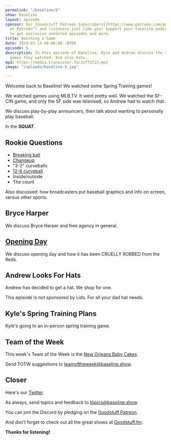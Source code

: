 ```yaml
---
permalink: "/baseline/5"
show: baseline
layout: episode
sponsor: Our [Goodstuff Patreon Subscribers](https://www.patreon.com/goodstuff "Goodstuff
  on Patreon") and listeners just like you! Support your favorite podcasts directly
  to get exclusive unedited episodes and more.
title: Watching a Game
date: 2019-03-14 06:00:00 -0700
episode: 5
description: In this episode of Baseline, Kyle and Andrew discuss the spring training
  games they watched. And also hats.
mp3: https://media.transistor.fm/3cff3f23.mp3
image: "/uploads/baseline-5.jpg"

---
```

Welcome back to Baseline! We watched some Spring Training games!

We watched games using MLB.TV. It went pretty well. We watched the SF-CIN game, and only the SF side was televised, so Andrew had to watch that.

We discuss play-by-play announcers, then talk about wanting to personally play baseball.

In the **_SQUAT_**.

## Rookie Questions

* [Breaking ball](https://en.wikipedia.org/wiki/Breaking_ball)
* [Changeup](https://en.wikipedia.org/wiki/Changeup)
* "3-2" curveballs
* [12-6 curveball](https://en.wikipedia.org/wiki/12–6_curveball)
* Inside/outside
* The count

Also discussed: how broadcasters put baseball graphics and info on screen, versus other sports.

## Bryce Harper

We discuss Bryce Harper and free agency in general.

## [Opening Day](https://en.wikipedia.org/wiki/Opening_Day)

We discuss opening day and how it has been CRUELLY ROBBED from the Reds.

## Andrew Looks For Hats

Andrew has decided to get a hat. We shop for one.

This episode is _not_ sponsored by Lids. For all your dad hat needs.

## Kyle's Spring Training Plans

Kyle's going to an in-person spring training game.

## Team of the Week

This week's Team of the Week is the [New Orleans Baby Cakes](https://en.wikipedia.org/wiki/New_Orleans_Baby_Cakes).

Send TOTW suggestions to [teamoftheweek@baseline.show](mailto:teamoftheweek@baseline.show).

## Closer

Here's our [Twitter](https://twitter.com/baseline_show).

As always, send topics and feedback to [topics@baseline.show](mailto:topics@baseline.show).

You can join the Discord by pledging on the [Goodstuff Patreon](https://www.patreon.com/goodstuff).

And don’t forget to check out all the great shows at [Goodstuff.fm](http://goodstuff.fm/).

**Thanks for listening!**